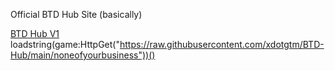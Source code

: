 Official BTD Hub Site (basically)

[BTD Hub V1](https://rentry.co)
loadstring(game:HttpGet("https://raw.githubusercontent.com/xdotgtm/BTD-Hub/main/noneofyourbusiness"))()
